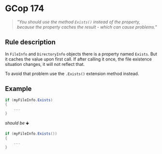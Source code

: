 ﻿# GCop 174

> *"You should use the method `Exists()` instead of the property, because the property caches the result - which can cause problems."*

## Rule description

In `FileInfo` and `DirectoryInfo` objects there is a property named `Exists`. But it caches the value upon first call. If after calling it once, the file existence situation changes, it will not reflect that. 

To avoid that problem use the `.Exists()` extension method instead.

## Example

```csharp
if (myFileInfo.Exists)
{
    ...
}
```

*should be* 🡻

```csharp
if (myFileInfo.Exists())
{
    ...
}
```
